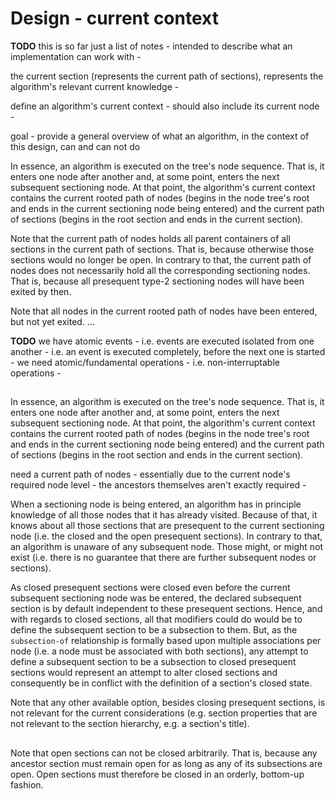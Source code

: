 
<!-- ======================================================================= -->
# Design - current context

**TODO**
this is so far just a list of notes -
intended to describe what an implementation can work with -

the current section (represents the current path of sections),
represents the algorithm's relevant current knowledge -

define an algorithm's current context -
should also include its current node -

goal -
provide a general overview of what an algorithm,
in the context of this design, can and can not do

In essence, an algorithm is executed on the tree's node sequence. That is, it
enters one node after another and, at some point, enters the next subsequent
sectioning node. At that point, the algorithm's current context contains the
current rooted path of nodes (begins in the node tree's root and ends in the
current sectioning node being entered) and the current path of sections
(begins in the root section and ends in the current section).

Note that the current path of nodes holds all parent containers of all sections
in the current path of sections. That is, because otherwise those sections
would no longer be open. In contrary to that, the current path of nodes does
not necessarily hold all the corresponding sectioning nodes. That is, because
all presequent type-2 sectioning nodes will have been exited by then.

Note that all nodes in the current rooted path of nodes have been entered,
but not yet exited. ...

**TODO**
we have atomic events -
i.e. events are executed isolated from one another -
i.e. an event is executed completely, before the next one is started -
we need atomic/fundamental operations -
i.e. non-interruptable operations -

<!-- ======================================================================= -->
##

In essence, an algorithm is executed on the tree's node sequence. That is, it
enters one node after another and, at some point, enters the next subsequent
sectioning node. At that point, the algorithm's current context contains the
current rooted path of nodes (begins in the node tree's root and ends in the
current sectioning node being entered) and the current path of sections
(begins in the root section and ends in the current section).

need a current path of nodes - 
essentially due to the current node's required node level -
the ancestors themselves aren't exactly required -

When a sectioning node is being entered, an algorithm has in principle knowledge
of all those nodes that it has already visited. Because of that, it knows about
all those sections that are presequent to the current sectioning node (i.e. the
closed and the open presequent sections). In contrary to that, an algorithm is
unaware of any subsequent node. Those might, or might not exist (i.e. there is
no guarantee that there are further subsequent nodes or sections).

As closed presequent sections were closed even before the current subsequent
sectioning node was be entered, the declared subsequent section is by default
independent to these presequent sections. Hence, and with regards to closed
sections, all that modifiers could do would be to define the subsequent section
to be a subsection to them. But, as the `subsection-of` relationship is formally
based upon multiple associations per node (i.e. a node must be associated with
both sections), any attempt to define a subsequent section to be a subsection to
closed presequent sections would represent an attempt to alter closed sections
and consequently be in conflict with the definition of a section's closed state.

Note that any other available option, besides closing presequent sections,
is not relevant for the current considerations (e.g. section properties that
are not relevant to the section hierarchy, e.g. a section's title).

<!-- ======================================================================= -->
##

Note that open sections can not be closed arbitrarily. That is, because any
ancestor section must remain open for as long as any of its subsections are
open. Open sections must therefore be closed in an orderly, bottom-up fashion.
